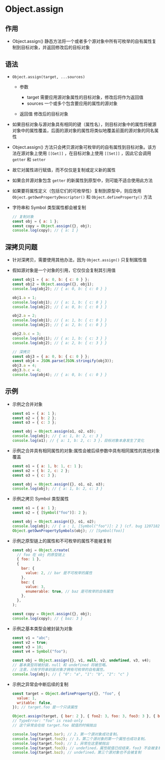 # Object.assign

## 作用

+ Object.assign() 静态方法将一个或者多个源对象中所有可枚举的自有属性复制到目标对象，并返回修改后的目标对象

## 语法

+ `Object.assign(target, ...sources)`

  + 参数

    + target 需要应用源对象属性的目标对象，修改后将作为返回值
    + sources 一个或多个包含要应用的属性的源对象

  + 返回值 修改后的目标对象

+ 如果目标对象与源对象具有相同的键（属性名），则目标对象中的属性将被源对象中的属性覆盖，后面的源对象的属性将类似地覆盖前面的源对象的同名属性

+ Object.assign() 方法只会拷贝源对象可枚举的的自有属性到目标对象。该方法在源对象上使用 `[[Get]]` ，在目标对象上使用 `[[Set]]` ，因此它会调用 `getter` 和 `setter`
+ 故它对属性进行赋值，而不仅仅是复制或定义新的属性
+ 如果合并源对象包含 `getter` 的新属性到原型中，则可能不适合使用此方法

+ 如果要将属性定义（包括它们的可枚举性）复制到原型中，则应改用 `Object.getOwnPropertyDescriptor()` 和 `Object.defineProperty()` 方法

+ 字符串和 Symbol 类型属性都会被复制

  ```js
  // 复制对象
  const obj = { a: 1 };
  const copy = Object.assign({}, obj);
  console.log(copy); // { a: 1 }
  ```

## 深拷贝问题

+ 针对深拷贝，需要使用其他办法，因为 `Object.assign()` 只复制属性值
+ 假如源对象是一个对象的引用，它仅仅会复制其引用值

  ```js
  const obj1 = { a: 0, b: { c: 0 } };
  const obj2 = Object.assign({}, obj1);
  console.log(obj2); // { a: 0, b: { c: 0 } }

  obj1.a = 1;
  console.log(obj1); // { a: 1, b: { c: 0 } }
  console.log(obj2); // { a: 0, b: { c: 0 } }

  obj2.a = 2;
  console.log(obj1); // { a: 1, b: { c: 0 } }
  console.log(obj2); // { a: 2, b: { c: 0 } }

  obj2.b.c = 3;
  console.log(obj1); // { a: 1, b: { c: 3 } }
  console.log(obj2); // { a: 2, b: { c: 3 } }

  // 深拷贝
  const obj3 = { a: 0, b: { c: 0 } };
  const obj4 = JSON.parse(JSON.stringify(obj3));
  obj3.a = 4;
  obj3.b.c = 4;
  console.log(obj4); // { a: 0, b: { c: 0 } }
  ```

## 示例

+ 示例之合并对象

  ```js
  const o1 = { a: 1 };
  const o2 = { b: 2 };
  const o3 = { c: 3 };

  const obj = Object.assign(o1, o2, o3);
  console.log(obj); // { a: 1, b: 2, c: 3 }
  console.log(o1); // { a: 1, b: 2, c: 3 }，目标对象本身发生了变化
  ```

+ 示例之合并具有相同属性的对象:属性会被后续参数中具有相同属性的其他对象覆盖

  ```js
  const o1 = { a: 1, b: 1, c: 1 };
  const o2 = { b: 2, c: 2 };
  const o3 = { c: 3 };

  const obj = Object.assign({}, o1, o2, o3);
  console.log(obj); // { a: 1, b: 2, c: 3 }
  ```

+ 示例之拷贝 Symbol 类型属性

  ```js
  const o1 = { a: 1 };
  const o2 = { [Symbol("foo")]: 2 };

  const obj = Object.assign({}, o1, o2);
  console.log(obj); // { a : 1, [Symbol("foo")]: 2 } (cf. bug 1207182 on Firefox)
  Object.getOwnPropertySymbols(obj); // [Symbol(foo)]
  ```

+ 示例之原型链上的属性和不可枚举的属性不能被复制

  ```js
  const obj = Object.create(
    // foo 在 obj 的原型链上
    { foo: 1 },
    {
      bar: {
        value: 2, // bar 是不可枚举的属性
      },
      baz: {
        value: 3,
        enumerable: true, // baz 是可枚举的自有属性
      },
    },
  );

  const copy = Object.assign({}, obj);
  console.log(copy); // { baz: 3 }
  ```

+ 示例之基本类型会被封装为对象

  ```js
  const v1 = "abc";
  const v2 = true;
  const v3 = 10;
  const v4 = Symbol("foo");

  const obj = Object.assign({}, v1, null, v2, undefined, v3, v4);
  // 基本类型将被封装，null 和 undefined 将被忽略。
  // 注意，只有字符串封装对象才拥有可枚举的自有属性。
  console.log(obj); // { "0": "a", "1": "b", "2": "c" }
  ```

+ 示例之异常会中断后续的复制

  ```js
  const target = Object.defineProperty({}, "foo", {
    value: 1,
    writable: false,
  }); // target.foo 是一个只读属性

  Object.assign(target, { bar: 2 }, { foo2: 3, foo: 3, foo3: 3 }, { baz: 4 });
  // TypeError: "foo" is read-only
  // 这个异常会在给 target.foo 赋值的时候抛出

  console.log(target.bar); // 2，第一个源对象成功复制。
  console.log(target.foo2); // 3，第二个源对象的第一个属性也成功复制。
  console.log(target.foo); // 1，异常在这里被抛出
  console.log(target.foo3); // undefined，属性赋值已经结束，foo3 不会被复制
  console.log(target.baz); // undefined，第三个源对象也不会被复制
  ```




